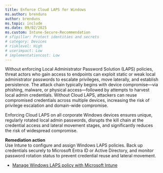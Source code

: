 ```yaml
---
title: Enforce Cloud LAPS for Windows
ms.author: brenduns
author: brenduns
ms.topic: include
ms.date: 09/02/2025
ms.custom: Intune-Secure-Recommendation
# sfipillar: Protect identities and secrets
# category: Devices
# risklevel: High
# userimpact: Low
# implementationcost: Low
---
```

Without enforcing Local Administrator Password Solution (LAPS) policies, threat actors who gain access to endpoints can exploit static or weak local administrator passwords to escalate privileges, move laterally, and establish persistence. The attack chain typically begins with device compromise—via phishing, malware, or physical access—followed by attempts to harvest local admin credentials. Without Cloud LAPS, attackers can reuse compromised credentials across multiple devices, increasing the risk of privilege escalation and domain-wide compromise.

Enforcing Cloud LAPS on all corporate Windows devices ensures unique, regularly rotated local admin passwords, disrupts the kill chain at the credential access and lateral movement stages, and significantly reduces the risk of widespread compromise.

**Remediation action**  
Use Intune to configure and assign Windows LAPS policies. Back up credentials securely to Microsoft Entra ID or Active Directory, and monitor password rotation status to prevent credential reuse and lateral movement.

- [Manage Windows LAPS policy with Microsoft Intune](/intune/intune-service/protect/windows-laps-policy)